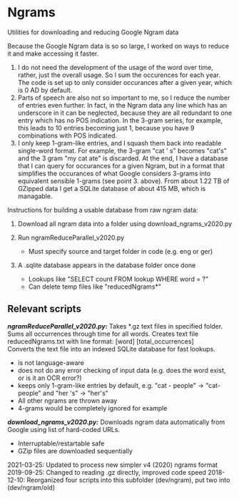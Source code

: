 # Ngrams
Utilities for downloading and reducing Google Ngram data

Because the Google Ngram data is so so large, I worked on ways to reduce it and make accessing it faster. 
1. I do not need the development of the usage of the word over time, rather, just the overall usage. So I sum the occurences for each year. The code is set up to only consider occurances after a given year, which is 0 AD by default.
2. Parts of speech are also not so important to me, so I reduce the number of entries even further. In fact, in the Ngram data any line which has an underscore in it can be neglected, because they are all redundant to one entry which has no POS indication. In the 3-gram series, for example, this leads to 10 entries becoming just 1, because you have 9 combinations with POS indicated.
3. I only keep 1-gram-like entries, and I squash them back into readable single-word format. For example, the 3-gram "cat ' s" becomes "cat's" and the 3 gram "my cat ate" is discarded.
At the end, I have a database that I can query for occurances for a given Ngram, but in a format that simplifies the occurances of what Google considers 3-grams into equivalent sensible 1-grams (see point 3. above). From about 1.22 TB of GZipped data I get a SQLite database of about 415 MB, which is managable.

Instructions for building a usable database from raw ngram data:

1. Download all ngram data into a folder using download_ngrams_v2020.py

2. Run ngramReduceParallel_v2020.py
     - Must specify source and target folder in code (e.g. eng or ger)

3. A .sqlite database appears in the database folder once done
     - Lookups like "SELECT count FROM lookup WHERE word = ?"
     - Can delete temp files like "reducedNgrams*"

## Relevant scripts

***ngramReduceParallel_v2020.py:***
Takes *.gz text files in specified folder. 
Sums all occurrences through time for all words. 
Creates text file reducedNgrams.txt with line format: [word]	[total_occurrences]\
Converts the text file into an indexed SQLite database for fast lookups.
- is not language-aware
- does not do any error checking of input data (e.g. does the word exist, or is it an OCR error?)
- keeps only 1-gram-like entries by default, e.g. "cat - people" -> "cat-people" and "her 's" -> "her's"
- All other ngrams are thrown away
- 4-grams would be completely ignored for example

***download_ngrams_v2020.py:***
Downloads ngram data automatically from Google using list of hard-coded URLs.
- Interruptable/restartable safe
- GZip files are downloaded sequentially

2021-03-25:	Updated to process new simpler v4 (2020) ngrams format
2019-09-25:	Changed to reading .gz directly, improved code speed
2018-12-10: 	Reorganized four scripts into this subfolder (dev/ngram), put two into (dev/ngram/old)
